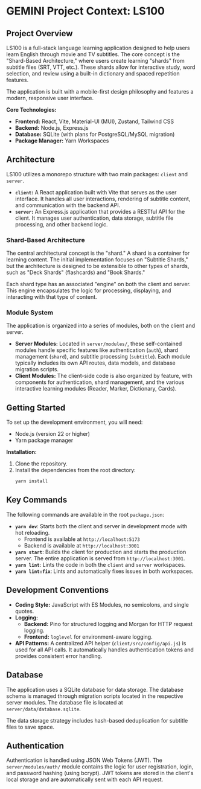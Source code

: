 # GEMINI Project Context: LS100

## Project Overview

LS100 is a full-stack language learning application designed to help users learn English through movie and TV subtitles. The core concept is the "Shard-Based Architecture," where users create learning "shards" from subtitle files (SRT, VTT, etc.). These shards allow for interactive study, word selection, and review using a built-in dictionary and spaced repetition features.

The application is built with a mobile-first design philosophy and features a modern, responsive user interface.

**Core Technologies:**

*   **Frontend:** React, Vite, Material-UI (MUI), Zustand, Tailwind CSS
*   **Backend:** Node.js, Express.js
*   **Database:** SQLite (with plans for PostgreSQL/MySQL migration)
*   **Package Manager:** Yarn Workspaces

## Architecture

LS100 utilizes a monorepo structure with two main packages: `client` and `server`.

*   **`client`:** A React application built with Vite that serves as the user interface. It handles all user interactions, rendering of subtitle content, and communication with the backend API.
*   **`server`:** An Express.js application that provides a RESTful API for the client. It manages user authentication, data storage, subtitle file processing, and other backend logic.

### Shard-Based Architecture

The central architectural concept is the "shard." A shard is a container for learning content. The initial implementation focuses on "Subtitle Shards," but the architecture is designed to be extensible to other types of shards, such as "Deck Shards" (flashcards) and "Book Shards."

Each shard type has an associated "engine" on both the client and server. This engine encapsulates the logic for processing, displaying, and interacting with that type of content.

### Module System

The application is organized into a series of modules, both on the client and server.

*   **Server Modules:** Located in `server/modules/`, these self-contained modules handle specific features like authentication (`auth`), shard management (`shard`), and subtitle processing (`subtitle`). Each module typically includes its own API routes, data models, and database migration scripts.
*   **Client Modules:** The client-side code is also organized by feature, with components for authentication, shard management, and the various interactive learning modules (Reader, Marker, Dictionary, Cards).

## Getting Started

To set up the development environment, you will need:

*   Node.js (version 22 or higher)
*   Yarn package manager

**Installation:**

1.  Clone the repository.
2.  Install the dependencies from the root directory:
    ```bash
    yarn install
    ```

## Key Commands

The following commands are available in the root `package.json`:

*   **`yarn dev`**: Starts both the client and server in development mode with hot reloading.
    *   Frontend is available at `http://localhost:5173`
    *   Backend is available at `http://localhost:3001`
*   **`yarn start`**: Builds the client for production and starts the production server. The entire application is served from `http://localhost:3001`.
*   **`yarn lint`**: Lints the code in both the `client` and `server` workspaces.
*   **`yarn lint:fix`**: Lints and automatically fixes issues in both workspaces.

## Development Conventions

*   **Coding Style:** JavaScript with ES Modules, no semicolons, and single quotes.
*   **Logging:**
    *   **Backend:** Pino for structured logging and Morgan for HTTP request logging.
    *   **Frontend:** `loglevel` for environment-aware logging.
*   **API Patterns:** A centralized API helper (`client/src/config/api.js`) is used for all API calls. It automatically handles authentication tokens and provides consistent error handling.

## Database

The application uses a SQLite database for data storage. The database schema is managed through migration scripts located in the respective server modules. The database file is located at `server/data/database.sqlite`.

The data storage strategy includes hash-based deduplication for subtitle files to save space.

## Authentication

Authentication is handled using JSON Web Tokens (JWT). The `server/modules/auth/` module contains the logic for user registration, login, and password hashing (using bcrypt). JWT tokens are stored in the client's local storage and are automatically sent with each API request.
